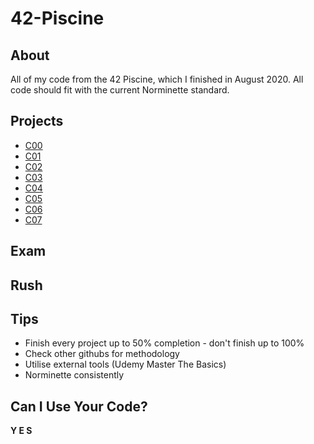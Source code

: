 # 42-Piscine

## About

All of my code from the 42 Piscine, which I finished in August 2020. All code should fit with the current Norminette standard.

## Projects
- [C00](https://github.com/hopelucas/42-Piscine/tree/main/Projects%20(C00%20-%20C07)/C00)
- [C01](https://github.com/hopelucas/42-Piscine/tree/main/Projects%20(C00%20-%20C07)/C01)
- [C02](https://github.com/hopelucas/42-Piscine/tree/main/Projects%20(C00%20-%20C07)/C02)
- [C03](https://github.com/hopelucas/42-Piscine/tree/main/Projects%20(C00%20-%20C07)/C03)
- [C04](https://github.com/hopelucas/42-Piscine/tree/main/Projects%20(C00%20-%20C07)/C04)
- [C05](https://github.com/hopelucas/42-Piscine/tree/main/Projects%20(C00%20-%20C07)/C05)
- [C06](https://github.com/hopelucas/42-Piscine/tree/main/Projects%20(C00%20-%20C07)/C06)
- [C07](https://github.com/hopelucas/42-Piscine/tree/main/Projects%20(C00%20-%20C07)/C07)

## Exam

## Rush

## Tips
- Finish every project up to 50% completion - don't finish up to 100%
- Check other githubs for methodology
- Utilise external tools (Udemy Master The Basics)
- Norminette consistently

## Can I Use Your Code?
**Y E S**
